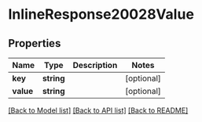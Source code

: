 # InlineResponse20028Value

## Properties
Name | Type | Description | Notes
------------ | ------------- | ------------- | -------------
**key** | **string** |  | [optional] 
**value** | **string** |  | [optional] 

[[Back to Model list]](../../README.md#documentation-for-models) [[Back to API list]](../../README.md#documentation-for-api-endpoints) [[Back to README]](../../README.md)

